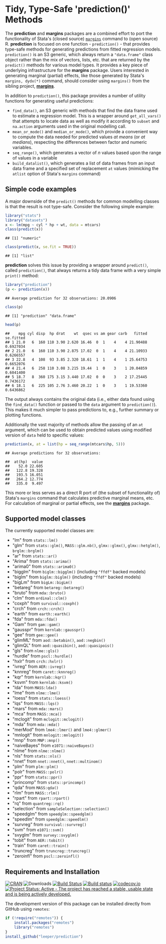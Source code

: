 
Tidy, Type-Safe 'prediction()' Methods
======================================

The **prediction** and **margins** packages are a combined effort to port the functionality of Stata's (closed source) [`margins`](http://www.stata.com/help.cgi?margins) command to (open source) R. **prediction** is focused on one function - `prediction()` - that provides type-safe methods for generating predictions from fitted regression models. `prediction()` is an S3 generic, which always return a `"data.frame"` class object rather than the mix of vectors, lists, etc. that are returned by the `predict()` methods for various model types. It provides a key piece of underlying infrastructure for the **margins** package. Users interested in generating marginal (partial) effects, like those generated by Stata's `margins, dydx(*)` command, should consider using `margins()` from the sibling project, [**margins**](https://cran.r-project.org/package=margins).

In addition to `prediction()`, this package provides a number of utility functions for generating useful predictions:

-   `find_data()`, an S3 generic with methods that find the data frame used to estimate a regression model. This is a wrapper around `get_all_vars()` that attempts to locate data as well as modify it according to `subset` and `na.action` arguments used in the original modelling call.
-   `mean_or_mode()` and `median_or_mode()`, which provide a convenient way to compute the data needed for predicted values *at means* (or *at medians*), respecting the differences between factor and numeric variables.
-   `seq_range()`, which generates a vector of *n* values based upon the range of values in a variable
-   `build_datalist()`, which generates a list of data frames from an input data frame and a specified set of replacement `at` values (mimicking the `atlist` option of Stata's `margins` command)

Simple code examples
--------------------

A major downside of the `predict()` methods for common modelling classes is that the result is not type-safe. Consider the following simple example:

``` r
library("stats")
library("datasets")
x <- lm(mpg ~ cyl * hp + wt, data = mtcars)
class(predict(x))
```

    ## [1] "numeric"

``` r
class(predict(x, se.fit = TRUE))
```

    ## [1] "list"

**prediction** solves this issue by providing a wrapper around `predict()`, called `prediction()`, that always returns a tidy data frame with a very simple `print()` method:

``` r
library("prediction")
(p <- prediction(x))
```

    ## Average prediction for 32 observations: 20.0906

``` r
class(p)
```

    ## [1] "prediction" "data.frame"

``` r
head(p)
```

    ##    mpg cyl disp  hp drat    wt  qsec vs am gear carb   fitted se.fitted
    ## 1 21.0   6  160 110 3.90 2.620 16.46  0  1    4    4 21.90488 0.6927034
    ## 2 21.0   6  160 110 3.90 2.875 17.02  0  1    4    4 21.10933 0.6266557
    ## 3 22.8   4  108  93 3.85 2.320 18.61  1  1    4    1 25.64753 0.6652076
    ## 4 21.4   6  258 110 3.08 3.215 19.44  1  0    3    1 20.04859 0.6041400
    ## 5 18.7   8  360 175 3.15 3.440 17.02  0  0    3    2 17.25445 0.7436172
    ## 6 18.1   6  225 105 2.76 3.460 20.22  1  0    3    1 19.53360 0.6436862

The output always contains the original data (i.e., either data found using the `find_data()` function or passed to the `data` argument to `prediction()`). This makes it much simpler to pass predictions to, e.g., further summary or plotting functions.

Additionally the vast majority of methods allow the passing of an `at` argument, which can be used to obtain predicted values using modified version of `data` held to specific values:

``` r
prediction(x, at = list(hp = seq_range(mtcars$hp, 5)))
```

    ## Average predictions for 32 observations:

    ##  at(hp)  value
    ##    52.0 22.605
    ##   122.8 19.328
    ##   193.5 16.051
    ##   264.2 12.774
    ##   335.0  9.497

This more or less serves as a direct R port of (the subset of functionality of) Stata's `margins` command that calculates predictive marginal means, etc. For calculation of marginal or partial effects, see the [**margins**](https://cran.r-project.org/package=margins) package.

Supported model classes
-----------------------

The currently supported model classes are:

-   "lm" from `stats::lm()`
-   "glm" from `stats::glm()`, `MASS::glm.nb()`, `glmx::glmx()`, `glmx::hetglm()`, `brglm::brglm()`
-   "ar" from `stats::ar()`
-   "Arima" from `stats::arima()`
-   "arima0" from `stats::arima0()`
-   "bigglm" from `biglm::bigglm()` (including `"ffdf"` backed models)
-   "biglm" from `biglm::biglm()` (including `"ffdf"` backed models)
-   "bigLm" from `bigLm::bigLm()`
-   "betareg" from `betareg::betareg()`
-   "bruto" from `mda::bruto()`
-   "clm" from `ordinal::clm()`
-   "coxph" from `survival::coxph()`
-   "crch" from `crch::crch()`
-   "earth" from `earth::earth()`
-   "fda" from `mda::fda()`
-   "Gam" from `gam::gam()`
-   "gausspr" from `kernlab::gausspr()`
-   "gee" from `gee::gee()`
-   "glimML" from `aod::betabin()`, `aod::negbin()`
-   "glimQL" from `aod::quasibin()`, `aod::quasipois()`
-   "gls" from `nlme::gls()`
-   "hurdle" from `pscl::hurdle()`
-   "hxlr" from `crch::hxlr()`
-   "ivreg" from `AER::ivreg()`
-   "knnreg" from `caret::knnreg()`
-   "kqr" from `kernlab::kqr()`
-   "ksvm" from `kernlab::ksvm()`
-   "lda" from `MASS:lda()`
-   "lme" from `nlme::lme()`
-   "loess" from `stats::loess()`
-   "lqs" from `MASS::lqs()`
-   "mars" from `mda::mars()`
-   "mca" from `MASS::mca()`
-   "mclogit" from `mclogit::mclogit()`
-   "mda" from `mda::mda()`
-   "merMod" from `lme4::lmer()` and `lme4::glmer()`
-   "mnlogit" from `mnlogit::mnlogit()`
-   "mnp" from `MNP::mnp()`
-   "naiveBayes" from `e1071::naiveBayes()`
-   "nlme" from `nlme::nlme()`
-   "nls" from `stats::nls()`
-   "nnet" from `nnet::nnet()`, `nnet::multinom()`
-   "plm" from `plm::plm()`
-   "polr" from `MASS::polr()`
-   "ppr" from `stats::ppr()`
-   "princomp" from `stats::princomp()`
-   "qda" from `MASS:qda()`
-   "rlm" from `MASS::rlm()`
-   "rpart" from `rpart::rpart()`
-   "rq" from `quantreg::rq()`
-   "selection" from `sampleSelection::selection()`
-   "speedglm" from `speedglm::speedglm()`
-   "speedlm" from `speedglm::speedlm()`
-   "survreg" from `survival::survreg()`
-   "svm" from `e1071::svm()`
-   "svyglm" from `survey::svyglm()`
-   "tobit" from `AER::tobit()`
-   "train" from `caret::train()`
-   "truncreg" from `truncreg::truncreg()`
-   "zeroinfl" from `pscl::zeroinfl()`

Requirements and Installation
-----------------------------

[![CRAN](http://www.r-pkg.org/badges/version/prediction)](https://cran.r-project.org/package=prediction) ![Downloads](http://cranlogs.r-pkg.org/badges/prediction) [![Build Status](https://travis-ci.org/leeper/prediction.svg?branch=master)](https://travis-ci.org/leeper/prediction) [![Build status](https://ci.appveyor.com/api/projects/status/a4tebeoa98cq07gy/branch/master?svg=true)](https://ci.appveyor.com/project/leeper/prediction/branch/master) [![codecov.io](http://codecov.io/github/leeper/prediction/coverage.svg?branch=master)](http://codecov.io/github/leeper/prediction?branch=master) [![Project Status: Active - The project has reached a stable, usable state and is being actively developed.](http://www.repostatus.org/badges/latest/active.svg)](http://www.repostatus.org/#active)

The development version of this package can be installed directly from GitHub using `remotes`:

``` r
if (!require("remotes")) {
    install.packages("remotes")
    library("remotes")
}
install_github("leeper/prediction")
```
